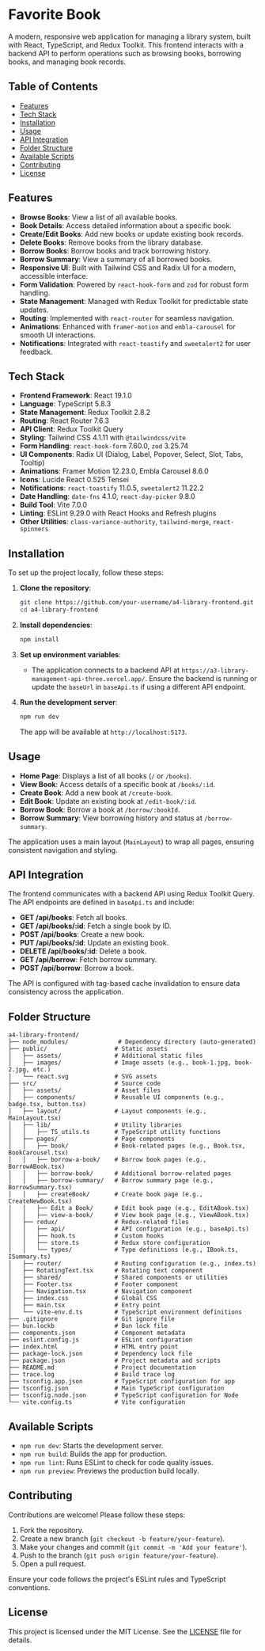 # Favorite Book

A modern, responsive web application for managing a library system, built with React, TypeScript, and Redux Toolkit. This frontend interacts with a backend API to perform operations such as browsing books, borrowing books, and managing book records.

## Table of Contents
- [Features](#features)
- [Tech Stack](#tech-stack)
- [Installation](#installation)
- [Usage](#usage)
- [API Integration](#api-integration)
- [Folder Structure](#folder-structure)
- [Available Scripts](#available-scripts)
- [Contributing](#contributing)
- [License](#license)

## Features
- **Browse Books**: View a list of all available books.
- **Book Details**: Access detailed information about a specific book.
- **Create/Edit Books**: Add new books or update existing book records.
- **Delete Books**: Remove books from the library database.
- **Borrow Books**: Borrow books and track borrowing history.
- **Borrow Summary**: View a summary of all borrowed books.
- **Responsive UI**: Built with Tailwind CSS and Radix UI for a modern, accessible interface.
- **Form Validation**: Powered by `react-hook-form` and `zod` for robust form handling.
- **State Management**: Managed with Redux Toolkit for predictable state updates.
- **Routing**: Implemented with `react-router` for seamless navigation.
- **Animations**: Enhanced with `framer-motion` and `embla-carousel` for smooth UI interactions.
- **Notifications**: Integrated with `react-toastify` and `sweetalert2` for user feedback.

## Tech Stack
- **Frontend Framework**: React 19.1.0
- **Language**: TypeScript 5.8.3
- **State Management**: Redux Toolkit 2.8.2
- **Routing**: React Router 7.6.3
- **API Client**: Redux Toolkit Query
- **Styling**: Tailwind CSS 4.1.11 with `@tailwindcss/vite`
- **Form Handling**: `react-hook-form` 7.60.0, `zod` 3.25.74
- **UI Components**: Radix UI (Dialog, Label, Popover, Select, Slot, Tabs, Tooltip)
- **Animations**: Framer Motion 12.23.0, Embla Carousel 8.6.0
- **Icons**: Lucide React 0.525 Tensei
- **Notifications**: `react-toastify` 11.0.5, `sweetalert2` 11.22.2
- **Date Handling**: `date-fns` 4.1.0, `react-day-picker` 9.8.0
- **Build Tool**: Vite 7.0.0
- **Linting**: ESLint 9.29.0 with React Hooks and Refresh plugins
- **Other Utilities**: `class-variance-authority`, `tailwind-merge`, `react-spinners`

## Installation
To set up the project locally, follow these steps:

1. **Clone the repository**:
   ```bash
   git clone https://github.com/your-username/a4-library-frontend.git
   cd a4-library-frontend
   ```

2. **Install dependencies**:
   ```bash
   npm install
   ```

3. **Set up environment variables**:
   - The application connects to a backend API at `https://a3-library-management-api-three.vercel.app/`. Ensure the backend is running or update the `baseUrl` in `baseApi.ts` if using a different API endpoint.

4. **Run the development server**:
   ```bash
   npm run dev
   ```
   The app will be available at `http://localhost:5173`.

## Usage
- **Home Page**: Displays a list of all books (`/` or `/books`).
- **View Book**: Access details of a specific book at `/books/:id`.
- **Create Book**: Add a new book at `/create-book`.
- **Edit Book**: Update an existing book at `/edit-book/:id`.
- **Borrow Book**: Borrow a book at `/borrow/:bookId`.
- **Borrow Summary**: View borrowing history and status at `/borrow-summary`.

The application uses a main layout (`MainLayout`) to wrap all pages, ensuring consistent navigation and styling.

## API Integration
The frontend communicates with a backend API using Redux Toolkit Query. The API endpoints are defined in `baseApi.ts` and include:

- **GET /api/books**: Fetch all books.
- **GET /api/books/:id**: Fetch a single book by ID.
- **POST /api/books**: Create a new book.
- **PUT /api/books/:id**: Update an existing book.
- **DELETE /api/books/:id**: Delete a book.
- **GET /api/borrow**: Fetch borrow summary.
- **POST /api/borrow**: Borrow a book.

The API is configured with tag-based cache invalidation to ensure data consistency across the application.

## Folder Structure
```
a4-library-frontend/
├── node_modules/              # Dependency directory (auto-generated)
├── public/                   # Static assets
│   ├── assets/               # Additional static files
│   ├── images/               # Image assets (e.g., book-1.jpg, book-2.jpg, etc.)
│   └── react.svg             # SVG assets
├── src/                      # Source code
│   ├── assets/               # Asset files
│   ├── components/           # Reusable UI components (e.g., badge.tsx, button.tsx)
│   ├── layout/               # Layout components (e.g., MainLayout.tsx)
│   ├── lib/                  # Utility libraries
│   │   ├── TS_utils.ts       # TypeScript utility functions
│   ├── pages/                # Page components
│   │   ├── book/             # Book-related pages (e.g., Book.tsx, BookCarousel.tsx)
│   │   ├── borrow-a-book/    # Borrow book pages (e.g., BorrowABook.tsx)
│   │   ├── borrow-book/      # Additional borrow-related pages
│   │   ├── borrow-summary/   # Borrow summary page (e.g., BorrowSummary.tsx)
│   │   ├── createBook/       # Create book page (e.g., CreateNewBook.tsx)
│   │   ├── Edit a Book/      # Edit book page (e.g., EditABook.tsx)
│   │   ├── view-a-book/      # View book page (e.g., ViewABook.tsx)
│   ├── redux/                # Redux-related files
│   │   ├── api/              # API configuration (e.g., baseApi.ts)
│   │   ├── hook.ts           # Custom hooks
│   │   ├── store.ts          # Redux store configuration
│   │   └── types/            # Type definitions (e.g., IBook.ts, ISummary.ts)
│   ├── router/               # Routing configuration (e.g., index.ts)
│   ├── RotatingText.tsx      # Rotating text component
│   ├── shared/               # Shared components or utilities
│   ├── Footer.tsx            # Footer component
│   ├── Navigation.tsx        # Navigation component
│   ├── index.css             # Global CSS
│   ├── main.tsx              # Entry point
│   └── vite-env.d.ts         # TypeScript environment definitions
├── .gitignore                # Git ignore file
├── bun.lockb                 # Bun lock file
├── components.json           # Component metadata
├── eslint.config.js          # ESLint configuration
├── index.html                # HTML entry point
├── package-lock.json         # Dependency lock file
├── package.json              # Project metadata and scripts
├── README.md                 # Project documentation
├── trace.log                 # Build trace log
├── tsconfig.app.json         # TypeScript configuration for app
├── tsconfig.json             # Main TypeScript configuration
├── tsconfig.node.json        # TypeScript configuration for Node
└── vite.config.ts            # Vite configuration                   
```

## Available Scripts
- `npm run dev`: Starts the development server.
- `npm run build`: Builds the app for production.
- `npm run lint`: Runs ESLint to check for code quality issues.
- `npm run preview`: Previews the production build locally.

## Contributing
Contributions are welcome! Please follow these steps:
1. Fork the repository.
2. Create a new branch (`git checkout -b feature/your-feature`).
3. Make your changes and commit (`git commit -m 'Add your feature'`).
4. Push to the branch (`git push origin feature/your-feature`).
5. Open a pull request.

Ensure your code follows the project's ESLint rules and TypeScript conventions.

## License
This project is licensed under the MIT License. See the [LICENSE](LICENSE) file for details.